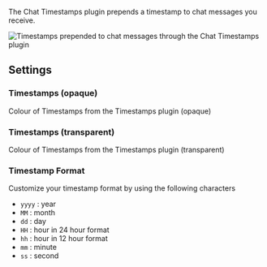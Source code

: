 The Chat Timestamps plugin prepends a timestamp to chat messages you receive.

![Timestamps prepended to chat messages through the Chat Timestamps plugin](https://raw.githubusercontent.com/runelite/wiki/master/img/Chat-Timestamps-example.png)

## Settings

### Timestamps (opaque)

Colour of Timestamps from the Timestamps plugin (opaque)

### Timestamps (transparent)

Colour of Timestamps from the Timestamps plugin (transparent)

### Timestamp Format

Customize your timestamp format by using the following characters

* `yyyy` : year
* `MM` : month
* `dd` : day
* `HH` : hour in 24 hour format
* `hh` : hour in 12 hour format
* `mm` : minute
* `ss` : second